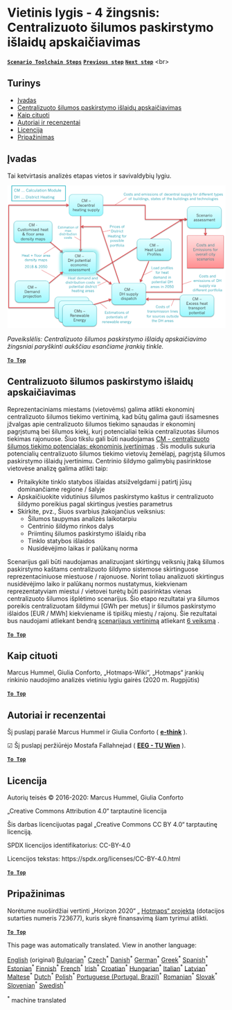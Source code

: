 <h1><a class="anchor" id="local-level---step-4--calculation-of-district-heating-distribution-costs" href="#local-level---step-4--calculation-of-district-heating-distribution-costs"><i class="fa fa-link"></i></a>Vietinis lygis - 4 žingsnis: Centralizuoto šilumos paskirstymo išlaidų apskaičiavimas</h1><p> <a href="guide-local-and-municipal-levels#the-hotmaps-scenario-toolchain-different-steps"><strong><code>Scenario Toolchain Steps</code></strong></a> <a href="step-3-calculation-of-costs-of-decentral-heat-supply"><strong><code>Previous step</code></strong></a> <a href="step-5-calculation-of-costs-of-heat-supply-to-district-heating"><strong><code>Next step</code></strong></a> &lt;br&gt;</p><h2><a class="anchor" id="table-of-contents" href="#table-of-contents"><i class="fa fa-link"></i></a> Turinys</h2><ul><li> <a href="#introduction">Įvadas</a></li><li> <a href="#calculation-of-district-heating-distribution-costs">Centralizuoto šilumos paskirstymo išlaidų apskaičiavimas</a></li><li> <a href="#how-to-cite">Kaip cituoti</a></li><li> <a href="#authors-and-reviewers">Autoriai ir recenzentai</a></li><li> <a href="#license">Licencija</a></li><li> <a href="#acknowledgement">Pripažinimas</a></li></ul><h2><a class="anchor" id="introduction" href="#introduction"><i class="fa fa-link"></i></a> Įvadas</h2><p> Tai ketvirtasis analizės etapas vietos ir savivaldybių lygiu.</p><img src="/en/Step-4-Calculation-of-district-heating-distribution-costs/Hotmaps_Local_Toolchain_Step_4final.png"/><p> <em>Paveikslėlis: Centralizuoto šilumos paskirstymo išlaidų apskaičiavimo žingsniai paryškinti aukščiau esančiame įrankių tinkle.</em></p><p><ins> <code><strong><a href="#table-of-contents">To Top</a></strong></code></ins></p><h2><a class="anchor" id="calculation-of-district-heating-distribution-costs" href="#calculation-of-district-heating-distribution-costs"><i class="fa fa-link"></i></a> Centralizuoto šilumos paskirstymo išlaidų apskaičiavimas</h2><p> Reprezentaciniams miestams (vietovėms) galima atlikti ekonominį centralizuoto šilumos tiekimo vertinimą, kad būtų galima gauti išsamesnes įžvalgas apie centralizuoto šilumos tiekimo sąnaudas ir ekonominį pagrįstumą bei šilumos kiekį, kurį potencialiai teikia centralizuotas šilumos tiekimas rajonuose. Šiuo tikslu gali būti naudojamas <a href="https://wiki.hotmaps.eu/en/CM-District-heating-potential-economic-assessment">CM - centralizuoto šilumos tiekimo potencialas: ekonominis įvertinimas</a> . Šis modulis sukuria potencialių centralizuoto šilumos tiekimo vietovių žemėlapį, pagrįstą šilumos paskirstymo išlaidų įvertinimu. Centrinio šildymo galimybių pasirinktose vietovėse analizę galima atlikti taip:</p><ul><li> Pritaikykite tinklo statybos išlaidas atsižvelgdami į patirtį jūsų dominančiame regione / šalyje</li><li> Apskaičiuokite vidutinius šilumos paskirstymo kaštus ir centralizuoto šildymo poreikius pagal skirtingus įvesties parametrus</li><li> Skirkite, pvz., Šiuos svarbius įtakojančius veiksnius:<ul><li> Šilumos taupymas analizės laikotarpiu</li><li> Centrinio šildymo rinkos dalys</li><li> Priimtinų šilumos paskirstymo išlaidų riba</li><li> Tinklo statybos išlaidos</li><li> Nusidėvėjimo laikas ir palūkanų norma</li></ul></li></ul><p> Scenarijus gali būti naudojamas analizuojant skirtingų veiksnių įtaką šilumos paskirstymo kaštams centralizuoto šildymo sistemose skirtinguose reprezentaciniuose miestuose / rajonuose. Norint toliau analizuoti skirtingus nusidėvėjimo laiko ir palūkanų normos nustatymus, kiekvienam reprezentatyviam miestui / vietovei turėtų būti pasirinktas vienas centralizuoto šilumos išplėtimo scenarijus. Šio etapo rezultatai yra šilumos poreikis centralizuotam šildymui [GWh per metus] ir šilumos paskirstymo išlaidos [EUR / MWh] kiekviename iš tipiškų miestų / rajonų. Šie rezultatai bus naudojami atliekant bendrą <a href="https://wiki.hotmaps.eu/en/CM-Scenario-assessment">scenarijaus vertinimą</a> atliekant <a href="https://wiki.hotmaps.eu/en/Step-6-Assessment-of-scenarios-for-entire-heat-demand-and-supply-for-the-selected-area">6 veiksmą</a> .</p><p><ins> <code><strong><a href="#table-of-contents">To Top</a></strong></code></ins></p><h2><a class="anchor" id="how-to-cite" href="#how-to-cite"><i class="fa fa-link"></i></a> Kaip cituoti</h2><p> Marcus Hummel, Giulia Conforto, „Hotmaps-Wiki“, „Hotmaps“ įrankių rinkinio naudojimo analizės vietiniu lygiu gairės (2020 m. Rugpjūtis)</p><p><ins> <code><strong><a href="#table-of-contents">To Top</a></strong></code></ins></p><h2><a class="anchor" id="authors-and-reviewers" href="#authors-and-reviewers"><i class="fa fa-link"></i></a> Autoriai ir recenzentai</h2><p> Šį puslapį parašė Marcus Hummel ir Giulia Conforto ( <strong><a href="https://e-think.ac.at">e-think</a></strong> ).</p><p> ☑ Šį puslapį peržiūrėjo Mostafa Fallahnejad ( <strong><a href="https://eeg.tuwien.ac.at/">EEG - TU Wien</a></strong> ).</p><p> <a href="#table-of-contents"><strong><code>To Top</code></strong></a></p><h2><a class="anchor" id="license" href="#license"><i class="fa fa-link"></i></a> Licencija</h2><p> Autorių teisės © 2016-2020: Marcus Hummel, Giulia Conforto</p><p> „Creative Commons Attribution 4.0“ tarptautinė licencija</p><p> Šis darbas licencijuotas pagal „Creative Commons CC BY 4.0“ tarptautinę licenciją.</p><p> SPDX licencijos identifikatorius: CC-BY-4.0</p><p> Licencijos tekstas: https://spdx.org/licenses/CC-BY-4.0.html</p><p> <a href="#table-of-contents"><strong><code>To Top</code></strong></a></p><h2><a class="anchor" id="acknowledgement" href="#acknowledgement"><i class="fa fa-link"></i></a> Pripažinimas</h2><p> Norėtume nuoširdžiai vertinti „Horizon 2020“ „ <a href="https://www.hotmaps-project.eu">Hotmaps“ projektą</a> (dotacijos sutarties numeris 723677), kuris skyrė finansavimą šiam tyrimui atlikti.</p><p><ins> <code><strong><a href="#table-of-contents">To Top</a></strong></code></ins></p>
<!--- THIS IS A SUPER UNIQUE IDENTIFIER -->

This page was automatically translated. View in another language:

[English](../en/Step-4-Calculation-of-district-heating-distribution-costs) (original) [Bulgarian](../bg/Step-4-Calculation-of-district-heating-distribution-costs)<sup>\*</sup> [Czech](../cs/Step-4-Calculation-of-district-heating-distribution-costs)<sup>\*</sup> [Danish](../da/Step-4-Calculation-of-district-heating-distribution-costs)<sup>\*</sup> [German](../de/Step-4-Calculation-of-district-heating-distribution-costs)<sup>\*</sup> [Greek](../el/Step-4-Calculation-of-district-heating-distribution-costs)<sup>\*</sup> [Spanish](../es/Step-4-Calculation-of-district-heating-distribution-costs)<sup>\*</sup> [Estonian](../et/Step-4-Calculation-of-district-heating-distribution-costs)<sup>\*</sup> [Finnish](../fi/Step-4-Calculation-of-district-heating-distribution-costs)<sup>\*</sup> [French](../fr/Step-4-Calculation-of-district-heating-distribution-costs)<sup>\*</sup> [Irish](../ga/Step-4-Calculation-of-district-heating-distribution-costs)<sup>\*</sup> [Croatian](../hr/Step-4-Calculation-of-district-heating-distribution-costs)<sup>\*</sup> [Hungarian](../hu/Step-4-Calculation-of-district-heating-distribution-costs)<sup>\*</sup> [Italian](../it/Step-4-Calculation-of-district-heating-distribution-costs)<sup>\*</sup>  [Latvian](../lv/Step-4-Calculation-of-district-heating-distribution-costs)<sup>\*</sup> [Maltese](../mt/Step-4-Calculation-of-district-heating-distribution-costs)<sup>\*</sup> [Dutch](../nl/Step-4-Calculation-of-district-heating-distribution-costs)<sup>\*</sup> [Polish](../pl/Step-4-Calculation-of-district-heating-distribution-costs)<sup>\*</sup> [Portuguese (Portugal, Brazil)](../pt/Step-4-Calculation-of-district-heating-distribution-costs)<sup>\*</sup> [Romanian](../ro/Step-4-Calculation-of-district-heating-distribution-costs)<sup>\*</sup> [Slovak](../sk/Step-4-Calculation-of-district-heating-distribution-costs)<sup>\*</sup> [Slovenian](../sl/Step-4-Calculation-of-district-heating-distribution-costs)<sup>\*</sup> [Swedish](../sv/Step-4-Calculation-of-district-heating-distribution-costs)<sup>\*</sup> 

<sup>\*</sup> machine translated
